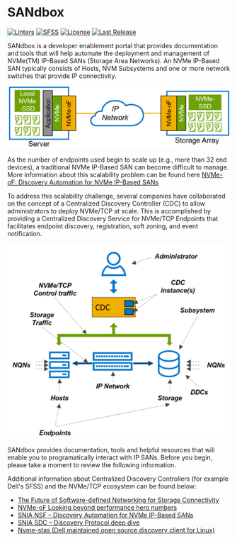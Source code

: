 # SANdbox

[![Linters](https://github.com/dell/SANdbox/actions/workflows/linters.yml/badge.svg)](https://github.com/dell/SANdbox/actions/workflows/linters.yml)
[![SFSS](https://github.com/dell/SANdbox/actions/workflows/sfss.yml/badge.svg)](https://github.com/dell/SANdbox/actions/workflows/sfss.yml)
[![License](https://img.shields.io/github/license/dell/SANdbox?style=flat-square&color=blue&label=License)](https://github.com/dell/SANdbox/blob/master/LICENSE)
[![Last Release](https://img.shields.io/github/v/release/dell/SANdbox?label=Latest&style=flat-square&logo=go)](https://github.com/dell/SANdbox/releases)

SANdbox is a developer enablement portal that provides documentation and tools that will help automate the deployment and management of NVMe(TM) IP-Based SANs (Storage Area Networks). An NVMe IP-Based SAN typically consists of Hosts, NVM Subsystems and one or more network switches that provide IP connectivity.

![IP SAN Diagram](https://github.com/dell/SANdbox/blob/main/Documentation/Images/SimpleIPSAN.png)

As the number of endpoints used begin to scale up (e.g., more than 32 end devices), a traditional NVMe IP-Based SAN can become difficult to manage. More information about this scalability problem can be found here [NVMe-oF: Discovery Automation for NVMe IP-Based SANs](https://www.brighttalk.com/webcast/663/511545)

To address this scalability challenge, several companies have collaborated on the concept of a Centralized Discovery Controller (CDC) to allow administrators to deploy NVMe/TCP at scale. This is accomplished by providing a Centralized Discovery Service for NVMe/TCP Endpoints that facilitates endpoint discovery, registration, soft zoning, and event notification.

![IP SAN Diagram](https://github.com/dell/SANdbox/blob/main/Documentation/Images/DetailedIPSAN.png)

SANdbox provides documentation, tools and helpful resources that will enable you to programatically interact with IP SANs.  Before you begin, please take a moment to review the following information.

Additional information about Centralized Discovery Controllers (for example Dell's SFSS) and the NVMe/TCP ecosystem can be found below:

- [The Future of Software-defined Networking for Storage Connectivity](https://www.delltechnologies.com/en-us/blog/the-future-of-software-defined-networking-for-storage-connectivity/)
- [NVMe-oF Looking beyond performance hero numbers](https://www.youtube.com/watch?v=F6nifK_Rkxw__;!!NEt6yMaO-gk!WdfAXaGVUFFHMzL4v-Pj2BdinQaPpTkm1l6GZTc15AdXNgIWDPyAsi6FVftH7iA$)
- [SNIA NSF – Discovery Automation for NVMe IP-Based SANs](https://www.youtube.com/watch?v=uzeK_g-1Pxw__;!!NEt6yMaO-gk!WdfAXaGVUFFHMzL4v-Pj2BdinQaPpTkm1l6GZTc15AdXNgIWDPyAsi6F4G96ptU$)
- [SNIA SDC – Discovery Protocol deep dive](https://www.youtube.com/watch?v=Oqb3s0llNxw__;!!NEt6yMaO-gk!WdfAXaGVUFFHMzL4v-Pj2BdinQaPpTkm1l6GZTc15AdXNgIWDPyAsi6FeqdFbxU$)
- [Nvme-stas (Dell maintained open source discovery client for Linux)](https://github.com/linux-nvme/nvme-stas)
